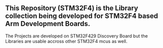 ## This Repository (STM32F4) is the Library collection being developed for STM32F4 based Arm Development Boards.

The Projects are developed on STM32F429 Discovery Board but the Libraries are usable accross other STM32F4 mcus as well.

